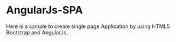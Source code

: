 # AngularJs-SPA
Here is a sample to create single page Application by using HTML5 Bootstrap and AngularJs.
